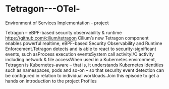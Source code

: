 # Tetragon---OTel-
Environment of Services Implementation - project

Tetragon – eBPF-based security observability & runtime  
https://github.com/cilium/tetragon 
Cilium’s new Tetragon component enables powerful realtime, eBPF-based 
Security Observability and Runtime Enforcement.Tetragon detects and is 
able to react to security-significant events, such asProcess execution 
eventsSystem call activityI/O activity including network & file accessWhen 
used in a Kubernetes environment, Tetragon is Kubernetes-aware – that is, 
it understands Kubernetes identities such as namespaces, pods and so-on – so that security event detection can be configured in relation to 
individual workloads.Join this episode to get a hands on introduction to the 
project 
Profiles 
